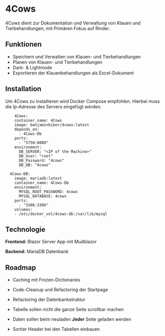 # 4Cows

4Cows dient zur Dokumentation und Verwaltung von Klauen und Tierbehandlungen, mit Primären Fokus auf Rinder.
## Funktionen

- Speichern und Verwalten von Klauen- und Tierbehandlungen
- Planen von Klauen- und Tierbehandlungen
- Dark- & Lightmode
- Exportieren der Klauenbehandlungen als Excel-Dokument


## Installation

Um 4Cows zu installieren wird Docker Compose empfohlen. Hierbei muss die Ip-Adresse des Servers eingefügt werden.

```docker-compse
    4Cows:
    container_name: 4Cows
    image: benjaminbiber/4cows:latest
    depends_on:
      - 4Cows-Db
    ports:
      - "5750:8080"
    environment:
      DB_SERVER: "<IP of the Machine>"
      DB_User: "root" 
      DB_Password: "4cows"
      DB_DB: "4cows"

  4Cows-DB:
    image: mariadb:latest
    container_name: 4Cows-Db
    environment:
      MYSQL_ROOT_PASSWORD: 4cows
      MYSQL_DATABASE: 4cows
    ports:
      - "3306:3306"
    volumes:
    - /etc/docker_vol/4cows-db:/var/lib/mysql
```


## Technologie

**Frontend:** Blazor Server App mit Mudblazor

**Backend:** MariaDB Datenbank


## Roadmap

- Caching mit Frozen-Dictionaries

- Code-Cleanup und Refactoring der Startpage

- Refactoring der Datenbankstruktur

- Tabelle sollen nicht die ganze Seite scrollbar machen 

- Daten sollen beim neuladen **Jeder** Seite geladen werden

- Sortier Header bei den Tabellen einbauen
